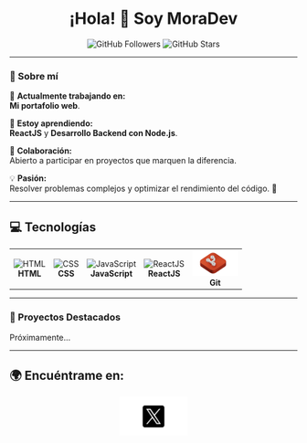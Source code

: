 <h1 align="center">¡Hola! 👋 Soy MoraDev</h1>
<p align="center">
  <img src="https://img.shields.io/github/followers/Morales71?style=social" alt="GitHub Followers">
  <img src="https://img.shields.io/github/stars/Morales71?style=social" alt="GitHub Stars">
</p>

---

### 🌟 Sobre mí
🌱 **Actualmente trabajando en:**  
**Mi portafolio web**.  

📘 **Estoy aprendiendo:**  
**ReactJS** y **Desarrollo Backend con Node.js**.

🤝 **Colaboración:**  
Abierto a participar en proyectos que marquen la diferencia.

💡 **Pasión:**  
Resolver problemas complejos y optimizar el rendimiento del código. 🚀

---

## 💻 Tecnologías

<table>
  <tr>
    <td align="center" style="border: none;">
      <img src="HTML.svg" alt="HTML" width="80"><br><b>HTML</b>
    </td>
    <td align="center" style="border: none;">
      <img src="CSS.svg" alt="CSS" width="80"><br><b>CSS</b>
    </td>
    <td align="center" style="border: none;">
      <img src="JavaScript.svg" alt="JavaScript" width="80"><br><b>JavaScript</b>
    </td>
    <td align="center" style="border: none;">
      <img src="ReactJS.svg" alt="ReactJS" width="80"><br><b>ReactJS</b>
    </td>
    <td align="center" style="border: none;">
      <img src="git.svg" alt="Git" width="80"><br><b>Git</b>
    </td>
  </tr>
</table>


---

### 📂 Proyectos Destacados
Próximamente...

---

## 🌍 Encuéntrame en:

<div align="center">
  <a href="[https://x.com/TU_USUARIO_X](https://x.com/Morales_783)" target="_blank" style="text-decoration: none; color: inherit;">
    <img src="X.svg" alt="X" width="120" style="display: inline-block; margin-bottom: 10px;">
  </a>
</div>






